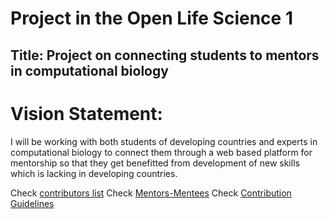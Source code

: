 # Project in the Open Life Science 1

## Title: Project on connecting students to mentors in computational biology
# Vision Statement:
I will be working with both students of developing countries and experts in computational biology to connect them through a web based
platform for mentorship so that they get benefitted from development of new skills which is lacking in developing countries.

Check [contributors list](./contributors.md)
Check [Mentors-Mentees](./Mentors-Mentees/Names.md)
Check [Contribution Guidelines](./contributing.md)

